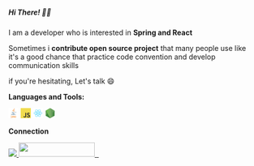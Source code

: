 <h5>Hi There! 👋🏻</h5>

I am a developer who is interested in <b>Spring and React</b>

Sometimes i <b>contribute open source project</b> that many people use like</br>
it's a good chance that practice code convention and develop communication skills

if you're hesitating, Let's talk 😄

**Languages and Tools:**  
    
<code><img height="20" src="https://raw.githubusercontent.com/github/explore/80688e429a7d4ef2fca1e82350fe8e3517d3494d/topics/java/java.png"></code>
<code><img height="20" src="https://raw.githubusercontent.com/github/explore/80688e429a7d4ef2fca1e82350fe8e3517d3494d/topics/javascript/javascript.png"></code>
<code><img height="20" src="https://raw.githubusercontent.com/github/explore/80688e429a7d4ef2fca1e82350fe8e3517d3494d/topics/react/react.png"></code>
<code><img height="20" src="https://raw.githubusercontent.com/github/explore/80688e429a7d4ef2fca1e82350fe8e3517d3494d/topics/nodejs/nodejs.png"></code>    

**Connection**

<a href="https://www.linkedin.com/in/dongjoon-lee-a81729199/">
    <img src="https://img.shields.io/badge/linkedin-%230077B5.svg?&style=for-the-badge&logo=linkedin&logoColor=white" />
<a href="mailto:djunnni@gmail.com"><img src="https://img.shields.io/badge/-djunnni@gmail.com-c54516?style=flat-square&logo=Gmail&logoColor=white&link=mailto:djunnni@gmail.com" width=150px height=28px/> &nbsp; 
